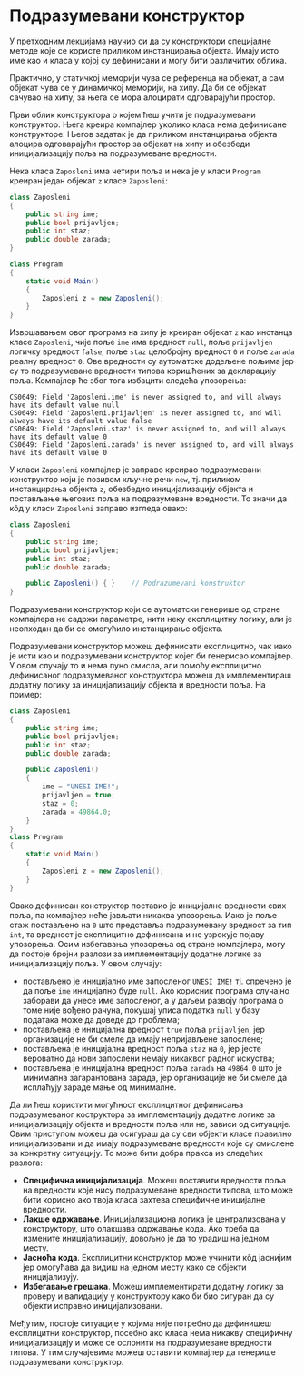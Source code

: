# Подразумевани конструктор

У претходним лекцијама научио си да су конструктори специјалне методе које се
користе приликом инстанцирања објекта. Имају исто име као и класа у којој су
дефинисани и могу бити различитих облика.

Практично, у статичкој меморији чува се референца на објекат, а сам објекат
чува се у динамичкој меморији, на хипу. Да би се објекат сачувао на хипу, за
њега се мора алоцирати одговарајући простор.

Први облик конструктора о којем ћеш учити је подразумевани конструктор. Њега
креира компајлер уколико класа нема дефинисане конструкторе. Његов задатак је
да приликом инстанцирања објекта алоцира одговарајући простор за објекат на
хипу и обезбеди иницијализацију поља на подразумеване вредности.

Нека класа `Zaposleni` има четири поља и нека је у класи `Program` креиран
један објекат `z` класе `Zaposleni`:

```cs
class Zaposleni
{
    public string ime;
    public bool prijavljen;
    public int staz;
    public double zarada;
}

class Program
{
    static void Main()
    {
        Zaposleni z = new Zaposleni();
    }
}
```

Извршавањем овог програма на хипу је креиран објекат `z` као инстанца класе
`Zaposleni`, чије поље `ime` има вредност `null`, поље `prijavljen` логичку
вредност `false`, поље `staz` целобројну вредност `0` и поље `zarada` реалну
вредност `0`. Ове вредности су аутоматске додељене пољима јер су то
подразумеване вредности типова коришћених за декларацију поља. Компајлер ће
због тога избацити следећа упозорења:

```text
CS0649: Field 'Zaposleni.ime' is never assigned to, and will always have its default value null
CS0649: Field 'Zaposleni.prijavljen' is never assigned to, and will always have its default value false
CS0649: Field 'Zaposleni.staz' is never assigned to, and will always have its default value 0
CS0649: Field 'Zaposleni.zarada' is never assigned to, and will always have its default value 0
```

У класи `Zaposleni` компајлер је заправо креирао подразумевани конструктор који
је позивом кључне речи `new`, тј. приликом инстанцирања објекта `z`, обезбедио
иницијализацију објекта и постављање његових поља на подразумеване вредности.
То значи да кôд у класи `Zaposleni` заправо изгледа овако:

```cs
class Zaposleni
{
    public string ime;
    public bool prijavljen;
    public int staz;
    public double zarada;

    public Zaposleni() { }    // Podrazumevani konstruktor
}
```

Подразумевани конструктор који се аутоматски генерише од стране компајлера
не садржи параметре, нити неку експлицитну логику, али је неопходан да би се
омогућило инстанцирање објекта.

Подразумевани конструктор можеш дефинисати експлицитно, чак иако је исти као и
подразумевани конструктор којег би генерисао компајлер. У овом случају то и
нема пуно смисла, али помоћу експлицитно дефинисаног подразумеваног
конструктора можеш да имплементираш додатну логику за иницијализацију објекта и
вредности поља. На пример:

```cs
class Zaposleni
{
    public string ime;
    public bool prijavljen;
    public int staz;
    public double zarada;

    public Zaposleni()
    {
        ime = "UNESI IME!";
        prijavljen = true;
        staz = 0;
        zarada = 49864.0;
    }
}
class Program
{
    static void Main()
    {
        Zaposleni z = new Zaposleni();
    }
}
```

Овако дефинисан конструктор поставио је иницијалне вредности свих поља, па
компајлер неће јављати никаква упозорења. Иако је поље стаж постављено на `0`
што представља подразумевану вредност за тип `int`, та вредност је експлицитно
дефинисана и не узрокује појаву упозорења. Осим избегавања упозорења од стране
компајлера, могу да постоје бројни разлози за имплементацију додатне логике за
иницијализацију поља. У овом случају:

* постављено је иницијално име запосленог `UNESI IME!` тј. спречено је да поље
`ime` иницијално буде `null`. Ако корисник програма случајно заборави да унесе
име запосленог, а у даљем развоју програма о томе није вођено рачуна, покушај
уписа податка `null` у базу података може да доведе до проблема;
* постављена је иницијална вредност `true` поља `prijavljen`, јер организације
не би смеле да имају непријављене запослене;
* постављена је иницијална вредност поља `staz` на `0`, јер јесте вероватно да
нови запослени немају никаквог радног искуства;
* постављена је иницијална вредност поља `zarada` на `49864.0` што је минимална
загарантована зарада, јер организације не би смеле да исплаћују зараде мање од
минималне.

Да ли ћеш користити могућност експлицитног дефинисања подразумеваног
коструктора за имплементацију додатне логике за иницијализацију објекта и
вредности поља или не, зависи од ситуације. Овим приступом можеш да осигураш да
су сви објекти класе правилно иницијализовани и да имају подразумеване
вредности које су смислене за конкретну ситуацију. То може бити добра пракса из
следећих разлога:

* **Специфична иницијализација**. Можеш поставити вредности поља на вредности
које нису подразумеване вредности типова, што може бити корисно ако твоја класа
захтева специфичне иницијалне вредности.
* **Лакше одржавање**. Иницијализациона логика је централизована у
конструктору, што олакшава одржавање кода. Ако треба да измените
иницијализацију, довољно је да то урадиш на једном месту.
* **Јасноћа кода**. Експлицитни конструктор може учинити кôд јаснијим јер
омогућава да видиш на једном месту како се објекти иницијализују.
* **Избегавање грешака**. Можеш имплементирати додатну логику за проверу и
валидацију у конструктору како би био сигуран да су објекти исправно
иницијализовани.

Међутим, постоје ситуације у којима није потребно да дефинишеш експлицитни
конструктор, посебно ако класа нема никакву специфичну иницијализацију и може
се ослонити на подразумеване вредности типова. У тим случајевима можеш оставити
компајлер да генерише подразумевани конструктор.
